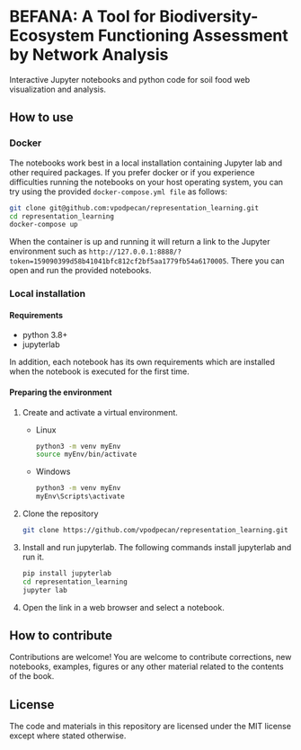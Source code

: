 # BEFANA: A Tool for Biodiversity-Ecosystem Functioning Assessment by Network Analysis

Interactive Jupyter notebooks and python code for soil food web visualization and analysis.

## How to use

### Docker

The notebooks work best in a local installation containing Jupyter lab and other required packages. If you prefer docker or if you experience difficulties running the notebooks on your host operating system, you can try using the provided `docker-compose.yml file` as follows:

```bash
git clone git@github.com:vpodpecan/representation_learning.git
cd representation_learning
docker-compose up
```

When the container is up and running it will return a link to the Jupyter environment such as `http://127.0.0.1:8888/?token=159090399d58b41041bfc812cf2bf5aa1779fb54a6170005`. There you can open and run the provided notebooks.

### Local installation
#### Requirements

- python 3.8+ 
- jupyterlab

In addition, each notebook has its own requirements which are installed when the notebook is executed for the first time.

#### Preparing the environment

1. Create and activate a virtual environment.

    - Linux
      ```bash
      python3 -m venv myEnv
      source myEnv/bin/activate
      ```
  
    - Windows
      ```bash
      python3 -m venv myEnv
      myEnv\Scripts\activate
      ```
      
2. Clone the repository
    ```bash
    git clone https://github.com/vpodpecan/representation_learning.git
    ```

3. Install and run jupyterlab. The following commands install jupyterlab and run it.
    ```bash
    pip install jupyterlab
    cd representation_learning
    jupyter lab
    ```
4. Open the link in a web browser and select a notebook.

## How to contribute

Contributions are welcome! You are welcome to contribute corrections, new notebooks, examples, figures or any other material related to the contents of the book.

## License

The code and materials in this repository are licensed under the MIT license except where stated otherwise.
